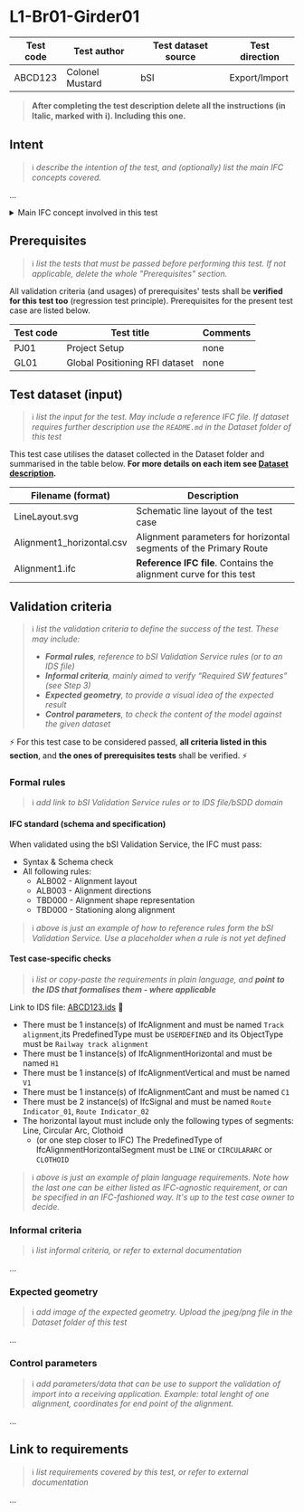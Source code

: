 # L1-Br01-Girder01

| Test code | Test author     | Test dataset source | Test direction |
|-----------|-----------------|---------------------|----------------|
| ABCD123   | Colonel Mustard | bSI                 | Export/Import  |

>**After completing the test description delete all the instructions (in Italic, marked with :information_source:). Including this one.**

## Intent
>:information_source: *describe the intention of the test, and (optionally) list the main IFC concepts covered.*

...

<details><summary>Main IFC concept involved in this test</summary> 

- Project Global Positioning
- Alignment Layout
- Spatial Decomposition
- ...
</details>



## Prerequisites
>:information_source: *list the tests that must be passed before performing this test. If not applicable, delete the whole "Prerequisites" section.*

All validation criteria (and usages) of prerequisites' tests shall be **verified for this test too** (regression test principle). Prerequisites for the present test case are listed below.

| Test code | Test title                     | Comments |
|-----------|--------------------------------|----------|
| PJ01      | Project Setup                  | none     |
| GL01      | Global Positioning RFI dataset | none     |



## Test dataset (input)
>:information_source: *list the input for the test. May include a reference IFC file. If dataset requires further description use the `README.md` in the Dataset folder of this test*

This test case utilises the dataset collected in the Dataset folder and summarised in the table below. **For more details on each item see [Dataset description](Dataset/README.md).**

| Filename (format)         | Description                                                        |
|---------------------------|--------------------------------------------------------------------|
| LineLayout.svg            | Schematic line layout of the test case                             |
| Alignment1_horizontal.csv | Alignment parameters for horizontal segments of the Primary Route  |
| Alignment1.ifc            | **Reference IFC file**. Contains the alignment curve for this test |


## Validation criteria
>:information_source: *list the validation criteria to define the success of the test. These may include:*
>- ***Formal rules**, reference to bSI Validation Service rules (or to an IDS file)*
>- ***Informal criteria**, mainly aimed to verify “Required SW features” (see Step 3)*
>- ***Expected geometry**, to provide a visual idea of the expected result*
>- ***Control parameters**, to check the content of the model against the given dataset*

:zap: For this test case to be considered passed, **all criteria listed in this section**, and **the ones of prerequisites tests** shall be verified. :zap:

### Formal rules
>:information_source: *add link to bSI Validation Service rules or to IDS file/bSDD domain*

#### IFC standard (schema and specification)
When validated using the bSI Validation Service, the IFC must pass:
- Syntax & Schema check
- All following rules:
  - ALB002 - Alignment layout
  - ALB003 - Alignment directions
  - TBD000 - Alignment shape representation
  - TBD000 - Stationing along alignment

>:information_source: *above is just an example of how to reference rules form the bSI Validation Service. Use a placeholder when a rule is not yet defined*

#### Test case-specific checks
>:information_source: *list or copy-paste the requirements in plain language, and **point to the IDS that formalises them - where applicable***

Link to IDS file: [ABCD123.ids]() :construction:

- There must be 1 instance(s) of IfcAlignment and must be named `Track alignment`,its PredefinedType must be `USERDEFINED` and its ObjectType must be `Railway track alignment`
- There must be 1 instance(s) of IfcAlignmentHorizontal and must be named `H1`
- There must be 1 instance(s) of IfcAlignmentVertical and must be named `V1`
- There must be 1 instance(s) of IfcAlignmentCant and must be named `C1`
- There must be 2 instance(s) of IfcSignal and must be named `Route Indicator_01`, `Route Indicator_02`
- The horizontal layout must include only the following types of segments: Line, Circular Arc, Clothoid
   - (or one step closer to IFC) The PredefinedType of IfcAlignmentHorizontalSegment must be `LINE` or `CIRCULARARC` or `CLOTHOID`

>:information_source: *above is just an example of plain language requirements. Note how the last one can be either listed as IFC-agnostic requirement, or can be specified in an IFC-fashioned way. It's up to the test case owner to decide.*

### Informal criteria
>:information_source: *list informal criteria, or refer to external documentation*

...

### Expected geometry
>:information_source: *add image of the expected geometry. Upload the jpeg/png file in the Dataset folder of this test*

...

### Control parameters
>:information_source: *add parameters/data that can be use to support the validation of import into a receiving application. Example: total lenght of one alignment, coordinates for end point of the alignment.*

...

## Link to requirements
>:information_source: *list requirements covered by this test, or refer to external documentation*

...
